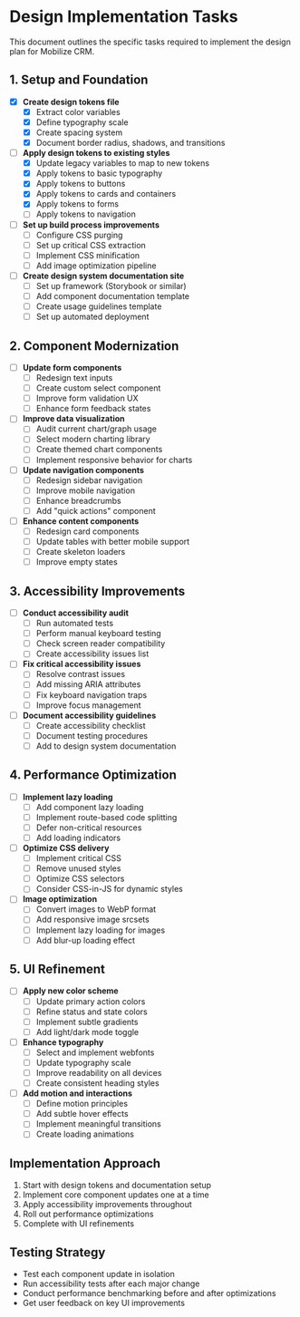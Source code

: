 # Design Implementation Tasks

This document outlines the specific tasks required to implement the design plan for Mobilize CRM.

## 1. Setup and Foundation

- [x] **Create design tokens file**
  - [x] Extract color variables
  - [x] Define typography scale
  - [x] Create spacing system
  - [x] Document border radius, shadows, and transitions

- [ ] **Apply design tokens to existing styles**
  - [x] Update legacy variables to map to new tokens
  - [x] Apply tokens to basic typography
  - [x] Apply tokens to buttons
  - [x] Apply tokens to cards and containers
  - [x] Apply tokens to forms
  - [ ] Apply tokens to navigation

- [ ] **Set up build process improvements**
  - [ ] Configure CSS purging
  - [ ] Set up critical CSS extraction
  - [ ] Implement CSS minification
  - [ ] Add image optimization pipeline

- [ ] **Create design system documentation site**
  - [ ] Set up framework (Storybook or similar)
  - [ ] Add component documentation template
  - [ ] Create usage guidelines template
  - [ ] Set up automated deployment

## 2. Component Modernization

- [ ] **Update form components**
  - [ ] Redesign text inputs
  - [ ] Create custom select component
  - [ ] Improve form validation UX
  - [ ] Enhance form feedback states

- [ ] **Improve data visualization**
  - [ ] Audit current chart/graph usage
  - [ ] Select modern charting library
  - [ ] Create themed chart components
  - [ ] Implement responsive behavior for charts

- [ ] **Update navigation components**
  - [ ] Redesign sidebar navigation
  - [ ] Improve mobile navigation
  - [ ] Enhance breadcrumbs
  - [ ] Add "quick actions" component

- [ ] **Enhance content components**
  - [ ] Redesign card components
  - [ ] Update tables with better mobile support
  - [ ] Create skeleton loaders
  - [ ] Improve empty states

## 3. Accessibility Improvements

- [ ] **Conduct accessibility audit**
  - [ ] Run automated tests
  - [ ] Perform manual keyboard testing
  - [ ] Check screen reader compatibility
  - [ ] Create accessibility issues list

- [ ] **Fix critical accessibility issues**
  - [ ] Resolve contrast issues
  - [ ] Add missing ARIA attributes
  - [ ] Fix keyboard navigation traps
  - [ ] Improve focus management

- [ ] **Document accessibility guidelines**
  - [ ] Create accessibility checklist
  - [ ] Document testing procedures
  - [ ] Add to design system documentation

## 4. Performance Optimization

- [ ] **Implement lazy loading**
  - [ ] Add component lazy loading
  - [ ] Implement route-based code splitting
  - [ ] Defer non-critical resources
  - [ ] Add loading indicators

- [ ] **Optimize CSS delivery**
  - [ ] Implement critical CSS
  - [ ] Remove unused styles
  - [ ] Optimize CSS selectors
  - [ ] Consider CSS-in-JS for dynamic styles

- [ ] **Image optimization**
  - [ ] Convert images to WebP format
  - [ ] Add responsive image srcsets
  - [ ] Implement lazy loading for images
  - [ ] Add blur-up loading effect

## 5. UI Refinement

- [ ] **Apply new color scheme**
  - [ ] Update primary action colors
  - [ ] Refine status and state colors
  - [ ] Implement subtle gradients
  - [ ] Add light/dark mode toggle

- [ ] **Enhance typography**
  - [ ] Select and implement webfonts
  - [ ] Update typography scale
  - [ ] Improve readability on all devices
  - [ ] Create consistent heading styles

- [ ] **Add motion and interactions**
  - [ ] Define motion principles
  - [ ] Add subtle hover effects
  - [ ] Implement meaningful transitions
  - [ ] Create loading animations

## Implementation Approach

1. Start with design tokens and documentation setup
2. Implement core component updates one at a time
3. Apply accessibility improvements throughout
4. Roll out performance optimizations
5. Complete with UI refinements

## Testing Strategy

- Test each component update in isolation
- Run accessibility tests after each major change
- Conduct performance benchmarking before and after optimizations
- Get user feedback on key UI improvements 